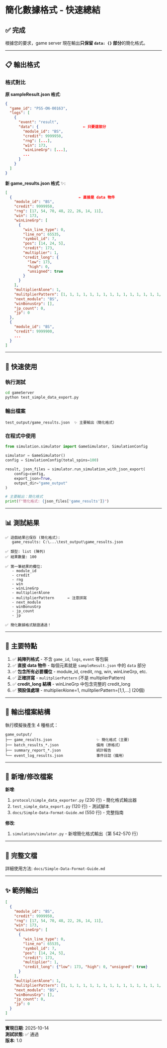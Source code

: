 # 簡化數據格式 - 快速總結

## ✅ 完成

根據您的要求，game server 現在輸出**只保留 `data: {}` 部分**的簡化格式。

---

## 📋 輸出格式

### 格式對比

**原 sampleResult.json 格式**:
```json
{
  "game_id": "PSS-ON-00163",
  "logs": [
    {
      "event": "result",
      "data": {                    ← 只要這部分
        "module_id": "BS",
        "credit": 9999950,
        "rng": [...],
        "win": 173,
        "winLineGrp": [...],
        ...
      }
    }
  ]
}
```

**新 game_results.json 格式** ✨:
```json
[
  {                              ← 直接是 data 物件
    "module_id": "BS",
    "credit": 9999950,
    "rng": [17, 54, 70, 48, 22, 26, 14, 11],
    "win": 173,
    "winLineGrp": [
      {
        "win_line_type": 0,
        "line_no": 65535,
        "symbol_id": 7,
        "pos": [14, 24, 5],
        "credit": 173,
        "multiplier": 1,
        "credit_long": {
          "low": 173,
          "high": 0,
          "unsigned": true
        }
      }
    ],
    "multiplierAlone": 1,
    "mulitplierPattern": [1, 1, 1, 1, 1, 1, 1, 1, 1, 1, 1, 1, 1, 1, 1, 1, 1, 1, 1, 1],
    "next_module": "BS",
    "winBonusGrp": [],
    "jp_count": 0,
    "jp": 0
  },
  {
    "module_id": "BS",
    "credit": 9999900,
    ...
  }
]
```

---

## 🚀 快速使用

### 執行測試

```bash
cd gameServer
python test_simple_data_export.py
```

### 輸出檔案

```
test_output/game_results.json  ✨ 主要輸出（簡化格式）
```

### 在程式中使用

```python
from simulation.simulator import GameSimulator, SimulationConfig

simulator = GameSimulator()
config = SimulationConfig(total_spins=100)

result, json_files = simulator.run_simulation_with_json_export(
    config=config,
    export_json=True,
    output_dir="game_output"
)

# 主要輸出：簡化格式
print(f"簡化格式: {json_files['game_results']}")
```

---

## 📊 測試結果

```
✅ 遊戲結果已保存 (簡化格式):
   game_results: C:\...\test_output\game_results.json

✅ 類型: list (陣列)
✅ 結果數量: 100

✅ 第一筆結果的欄位:
   - module_id
   - credit
   - rng
   - win
   - winLineGrp
   - multiplierAlone
   - mulitplierPattern      ← 注意拼寫
   - next_module
   - winBonusGrp
   - jp_count
   - jp

✅ 簡化數據格式驗證通過！
```

---

## 🎯 主要特點

1. ✅ **純陣列格式** - 不含 `game_id`, `logs`, `event` 等包裝
2. ✅ **直接 data 物件** - 每個元素就是 `sampleResult.json` 中的 `data` 部分
3. ✅ **包含所有必要欄位** - module_id, credit, rng, win, winLineGrp, etc.
4. ✅ **正確拼寫** - `mulitplierPattern` (不是 multiplierPattern)
5. ✅ **credit_long 結構** - winLineGrp 中包含完整的 credit_long
6. ✅ **預設值處理** - multiplierAlone=1, mulitplierPattern=[1,1,...] (20個)

---

## 📁 輸出檔案結構

執行模擬後產生 4 種格式：

```
game_output/
├── game_results.json                    ✨ 簡化格式（主要）
├── batch_results_*.json                 備用（原格式）
├── summary_report_*.json                統計報告
└── event_log_results.json               事件日誌（備用）
```

---

## 🔧 新增/修改檔案

**新增**:
1. `protocol/simple_data_exporter.py` (230 行) - 簡化格式輸出器
2. `test_simple_data_export.py` (120 行) - 測試腳本
3. `docs/Simple-Data-Format-Guide.md` (550 行) - 完整指南

**修改**:
1. `simulation/simulator.py` - 新增簡化格式輸出（第 542-570 行）

---

## 📖 完整文檔

詳細使用方法: `docs/Simple-Data-Format-Guide.md`

---

## ✨ 範例輸出

```json
[
  {
    "module_id": "BS",
    "credit": 9999950,
    "rng": [17, 54, 70, 48, 22, 26, 14, 11],
    "win": 173,
    "winLineGrp": [
      {
        "win_line_type": 0,
        "line_no": 65535,
        "symbol_id": 7,
        "pos": [14, 24, 5],
        "credit": 173,
        "multiplier": 1,
        "credit_long": {"low": 173, "high": 0, "unsigned": true}
      }
    ],
    "multiplierAlone": 1,
    "mulitplierPattern": [1, 1, 1, 1, 1, 1, 1, 1, 1, 1, 1, 1, 1, 1, 1, 1, 1, 1, 1, 1],
    "next_module": "BS",
    "winBonusGrp": [],
    "jp_count": 0,
    "jp": 0
  }
]
```

---

**實現日期**: 2025-10-14  
**測試狀態**: ✅ 通過  
**版本**: 1.0
